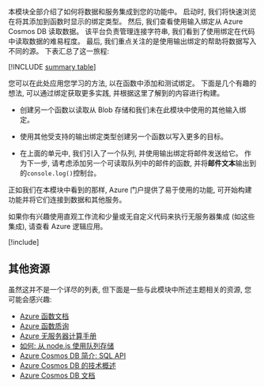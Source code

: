 本模块全部介绍了如何将数据和服务集成到您的功能中。 启动时, 我们将快速浏览在将其添加到函数时显示的绑定类型。 然后, 我们查看使用输入绑定从 Azure Cosmos DB 读取数据。 该平台负责管理连接字符串, 我们看到了使用绑定在代码中读取数据的难易程度。 最后, 我们重点关注的是使用输出绑定的帮助将数据写入不同的源。 下表汇总了这一旅程:

[!INCLUDE [summary table](./summary-table.md)]

您可以在此处应用您学习的方法, 以在函数中添加和测试绑定。 下面是几个有趣的想法, 可以通过绑定获取更多实践, 并根据这里了解到的内容进行构建。

* 创建另一个函数以读取从 Blob 存储和我们未在此模块中使用的其他输入绑定。

* 使用其他受支持的输出绑定类型创建另一个函数以写入更多的目标。

* 在上面的单元中, 我们引入了一个队列, 并使用输出绑定将邮件发送给它。 作为下一步, 请考虑添加另一个可读取队列中的邮件的函数, 并将**邮件文本**输出到的`console.log()`控制台。

正如我们在本模块中看到的那样, Azure 门户提供了易于使用的功能, 可开始构建功能并将它们连接到数据和其他服务。

如果你有兴趣使用直观工作流和少量或无自定义代码来执行无服务器集成 (如这些集成), 请查看 Azure 逻辑应用。

[!include[](../../../includes/azure-sandbox-cleanup.md)]

## <a name="additional-resources"></a>其他资源

虽然这并不是一个详尽的列表, 但下面是一些与此模块中所述主题相关的资源, 您可能会感兴趣:

* [Azure 函数文档](https://docs.microsoft.com/azure/azure-functions/)
* [Azure 函数质询](https://aka.ms/afc)
* [Azure 无服务器计算手册](https://azure.microsoft.com/resources/azure-serverless-computing-cookbook/)
* [如何: 从 node.js 使用队列存储](https://docs.microsoft.com/azure/storage/queues/storage-nodejs-how-to-use-queues)
* [Azure Cosmos DB 简介: SQL API](https://docs.microsoft.com/azure/cosmos-db/sql-api-introduction)
* [Azure Cosmos DB 的技术概述](https://azure.microsoft.com/blog/a-technical-overview-of-azure-cosmos-db/)
* [Azure Cosmos DB 文档](https://docs.microsoft.com/azure/cosmos-db/)
